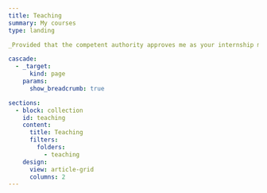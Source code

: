 ```yaml
---
title: Teaching
summary: My courses
type: landing

_Provided that the competent authority approves me as your internship mentor, you will get a chance to contribute to the below problem areas._

cascade:
  - _target:
      kind: page
    params:
      show_breadcrumb: true

sections:
  - block: collection
    id: teaching
    content:
      title: Teaching
      filters:
        folders:
          - teaching
    design:
      view: article-grid
      columns: 2
---
```

